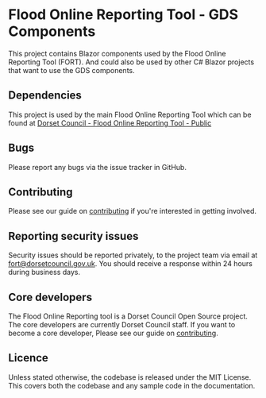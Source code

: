# Flood Online Reporting Tool - GDS Components

This project contains Blazor components used by the Flood Online Reporting Tool (FORT). And could also be used by other C# Blazor projects that want to use the GDS components.

## Dependencies

This project is used by the main Flood Online Reporting Tool which can be found at [Dorset Council - Flood Online Reporting Tool - Public](https://github.com/Dorset-Council-UK/FloodOnlineReportingTool.Public)

## Bugs

Please report any bugs via the issue tracker in GitHub.

## Contributing

Please see our guide on [contributing](CONTRIBUTING.md) if you're interested in getting involved.

## Reporting security issues

Security issues should be reported privately, to the project team via email at [fort@dorsetcouncil.gov.uk](mailto:fort@dorsetcouncil.gov.uk). You should receive a response within 24 hours during business days.

## Core developers

The Flood Online Reporting tool is a Dorset Council Open Source project. The core developers are currently Dorset Council staff. If you want to become a core developer, Please see our guide on [contributing](CONTRIBUTING.md).

## Licence

Unless stated otherwise, the codebase is released under the MIT License. This covers both the codebase and any sample code in the documentation.